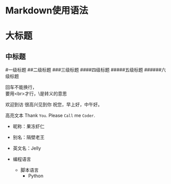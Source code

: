 # Markdown使用语法


大标题
=====

中标题
----------



#一级标题 
##二级标题 
###三级标题 
####四级标题 
#####五级标题 
######六级标题

回车不能换行，<br>
要用\<br>才行，\是转义的意思


欢迎到访
        很高兴见到你
        祝您，早上好，中午好。
        
        
高亮文本
Thank `You`. Please `Call` me `Coder`.


* 昵称：果冻虾仁 
* 别名：隔壁老王 
* 英文名：Jelly


* 编程语言 
    * 脚本语言 
        * Python